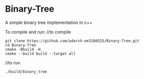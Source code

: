 # Binary-Tree
A simple binary tree implementation in c++


To compile and run:
//to compile
```
git clone https://github.com/adarsh-ee3180525/Binary-Tree.git
cd Binary-Tree
cmake -Bbuild -H.
cmake --build build --target all
```
//to run
```
./build/binary_tree
```

